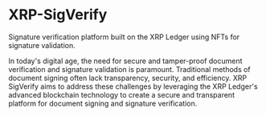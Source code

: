 # XRP-SigVerify
Signature verification platform built on the XRP Ledger using NFTs for signature validation.

In today's digital age, the need for secure and tamper-proof document verification and signature validation is paramount.  Traditional methods of document signing often lack transparency, security, and efficiency.  XRP SigVerify aims to address these challenges by leveraging the XRP Ledger's advanced blockchain technology to create a secure and transparent platform for document signing and signature verification.
